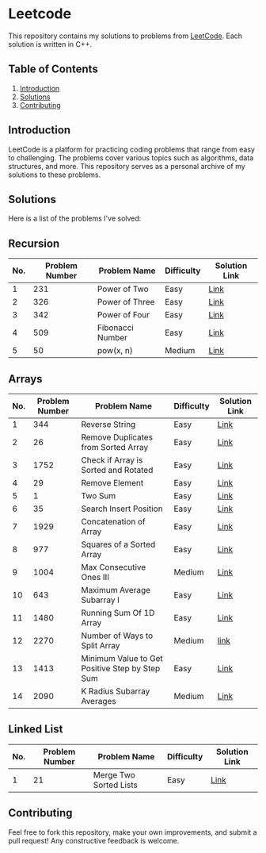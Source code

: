 # Leetcode
This repository contains my solutions to problems from [LeetCode](https://leetcode.com/). Each solution is written in C++.

## Table of Contents

1. [Introduction](#introduction)
2. [Solutions](#solutions)
3. [Contributing](#contributing)

## Introduction

LeetCode is a platform for practicing coding problems that range from easy to challenging. The problems cover various topics such as algorithms, data structures, and more.
This repository serves as a personal archive of my solutions to these problems.

## Solutions

Here is a list of the problems I've solved:

## Recursion

| No.        | Problem Number | Problem Name                                | Difficulty | Solution Link                       |
|------------|----------------|---------------------------------------------|------------|-------------------------------------|
| 1          | 231            | Power of Two                                | Easy       | [Link](https://github.com/Maryam-Amir00/Leetcode/blob/main/Recursion/Power_of_Two.txt)|
| 2          | 326            | Power of Three                              | Easy       | [Link](https://github.com/Maryam-Amir00/Leetcode/blob/main/Recursion/Power_of_Three.txt)|
| 3          | 342            | Power of Four                               | Easy       | [Link](https://github.com/Maryam-Amir00/Leetcode/blob/main/Recursion/Power_of_Four.txt)|
| 4          | 509            | Fibonacci Number                            | Easy       | [Link](https://github.com/Maryam-Amir00/Leetcode/blob/main/Recursion/Fibonacci_Number.txt)|
| 5          | 50             | pow(x, n)                                   | Medium     | [Link](https://github.com/Maryam-Amir00/Leetcode/blob/main/Recursion/pow(x%2Cn).txt)|


## Arrays

| No.        | Problem Number | Problem Name                                             | Difficulty | Solution Link                       |
|------------|----------------|----------------------------------------------------------|------------|-------------------------------------|
| 1          | 344            | Reverse String                                           | Easy       | [Link](https://github.com/Maryam-Amir00/Leetcode/blob/main/Arrays/Reverse_String.txt)|
| 2          | 26             | Remove Duplicates from Sorted Array                      | Easy       | [Link](https://github.com/Maryam-Amir00/Leetcode/blob/main/Arrays/Remove-duplicates-from-sorted-Array.txt)|
| 3          | 1752           | Check if Array is Sorted and Rotated                     | Easy       | [Link](https://github.com/Maryam-Amir00/Leetcode/blob/main/Arrays/Check-if-Array-is-Sorted-and-Rotated.txt)|
| 4          | 29             | Remove Element                                           | Easy       | [Link](https://github.com/Maryam-Amir00/Leetcode/blob/main/Arrays/Remove-Element)|
| 5          | 1              | Two Sum                                                  | Easy       | [Link](https://github.com/Maryam-Amir00/Leetcode/blob/main/Arrays/Two_Sum)|
| 6          | 35             | Search Insert Position                                   | Easy       | [Link](https://github.com/Maryam-Amir00/Leetcode/blob/main/Arrays/Search_Insert_Position)|
| 7          | 1929           | Concatenation of Array                                   | Easy       | [Link](https://github.com/Maryam-Amir00/Leetcode/blob/main/Arrays/Concatenation_of_Array)|
| 8          | 977            | Squares of a Sorted Array                                | Easy       | [Link](https://github.com/Maryam-Amir00/Leetcode/blob/main/Arrays/Squares_of_a_Sorted_Array)|
| 9          | 1004           | Max Consecutive Ones III                                 | Medium     | [Link](https://github.com/Maryam-Amir00/Leetcode/blob/main/Arrays/Max_Consecutive_Ones_%7C%7C%7C)|
| 10         | 643            | Maximum Average Subarray I                               | Easy       | [Link](https://github.com/Maryam-Amir00/Leetcode/blob/main/Arrays/Maximum_Average_Subarray_I)|
| 11         | 1480           | Running Sum Of 1D Array                                  | Easy       | [Link](https://github.com/Maryam-Amir00/Leetcode/blob/main/Arrays/Running_Sum_of_1D_Array)|
| 12         | 2270           | Number of Ways to Split Array                            | Medium     | [link](https://github.com/Maryam-Amir00/Leetcode/blob/main/Arrays/Number_of_Ways_To_Split_Array)|
| 13         | 1413           | Minimum Value to Get Positive Step by Step Sum           | Easy       | [Link](https://github.com/Maryam-Amir00/Leetcode/blob/main/Arrays/Minimum_Value_To_Get_Positive_Step_by_Step_Sum)|
| 14         | 2090           | K Radius Subarray Averages                               | Medium     | [Link](https://github.com/Maryam-Amir00/Leetcode/blob/main/Arrays/K_Radius_Subarray_Averages)|

## Linked List

| No.        | Problem Number | Problem Name                                             | Difficulty | Solution Link                       |
|------------|----------------|----------------------------------------------------------|------------|-------------------------------------|
| 1          | 21             | Merge Two Sorted Lists                                   | Easy       | [Link](https://github.com/Maryam-Amir00/Leetcode/blob/main/Linked_List/Merge_Two_Sorted_Lists)|

## Contributing

Feel free to fork this repository, make your own improvements, and submit a pull request! Any constructive feedback is welcome.
